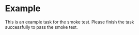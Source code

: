 # Example

This is an example task for the smoke test.
Please finish the task successfully to pass the smoke test.
